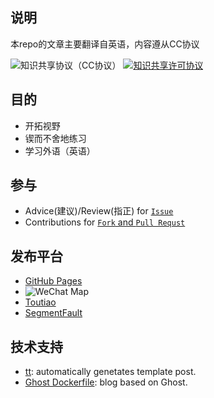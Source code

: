 ## 说明
本repo的文章主要翻译自英语，内容遵从CC协议

![知识共享协议（CC协议）](https://img.shields.io/badge/License-Creative%20Commons-brightgreen.svg)
<a rel="license" href="http://creativecommons.org/licenses/by-nc-sa/4.0/"><img alt="知识共享许可协议" style="border-width:0" src="https://i.creativecommons.org/l/by-nc-sa/4.0/88x31.png" /></a>

## 目的
- 开拓视野
- 锲而不舍地练习
- 学习外语（英语）

## 参与
- Advice(建议)/Review(指正) for [`Issue`](https://github.com/adolphlwq/translate/issues/new)
- Contributions for [`Fork` and `Pull Requst`](https://github.com/adolphlwq/translate/fork)

## 发布平台
- [GitHub Pages](https://adolphlwq.xyz/translate)
- ![WeChat Map](https://i.loli.net/2019/02/07/5c5c431f896df.jpg)
- [Toutiao](https://www.toutiao.com/c/user/109259952103/#mid=1620744253628420)
- [SegmentFault](https://segmentfault.com/blog/quantalk)

## 技术支持
- [tt](https://github.com/adolphlwq/tt): automatically genetates template post.
- [Ghost Dockerfile](https://github.com/adolphlwq/ghost-blog): blog based on Ghost.